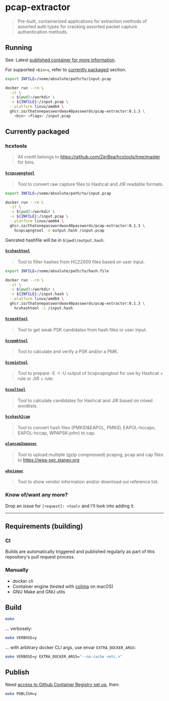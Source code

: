 # pcap-extractor

> Pre-built, containerized applications for extraction methods of assorted auth types
> for cracking assorted packet capture authentication methods.

## Running

See: Latest [published container for more information](https://github.com/orgs/ThatOnePasswordWas40Passwords/packages?repo_name=pcap-extractors).

For supported `<bin>s`, refer to [currently packaged](#currently-packaged) section.

```bash
export INFILE=/some/absolute/path/to/input.pcap

docker run --rm \
  -it \
  -v $(pwd):/workdir \
  -v ${INFILE}:/input.pcap \
  --platform linux/amd64 \
  ghcr.io/thatonepasswordwas40passwords/pcap-extractor:0.1.3 \
    <bin> <flags> /input.pcap
```

## Currently packaged

### hcxtools

> All credit belongs to https://github.com/ZerBea/hcxtools/tree/master for bins.

#### [`hcxpcapngtool`][1]

> Tool to convert raw capture files to Hashcat and JtR readable formats.

```bash
export INFILE=/some/absolute/path/to/input.pcap

docker run --rm \
  -it \
  -v $(pwd):/workdir \
  -v ${INFILE}:/input.pcap \
  --platform linux/amd64 \
  ghcr.io/thatonepasswordwas40passwords/pcap-extractor:0.1.3 \
    hcxpcapngtool -o output.hash /input.pcap
```

Genrated hashfile will be in `$(pwd)/output.hash`.


#### [`hcxhashtool`][1]

> Tool to filter hashes from HC22000 files based on user input.

```bash
export INFILE=/some/absolute/path/to/hash.file

docker run --rm \
  -it \
  -v $(pwd):/workdir \
  -v ${INFILE}:/input.hash \
  --platform linux/amd64 \
  ghcr.io/thatonepasswordwas40passwords/pcap-extractor:0.1.3 \
    hcxhashtool -i /input.hash
```


#### [`hcxpsktool`][1]

> Tool to get weak PSK candidates from hash files or user input.

#### [`hcxpmktool`][1]

> Tool to calculate and verify a PSK and/or a PMK.

#### [`hcxeiutool`][1]

> Tool to prepare -E -I -U output of hcxpcapngtool for use by Hashcat + rule or JtR + rule.

#### [`hcxwltool`][1]

> Tool to calculate candidates for Hashcat and JtR based on mixed wordlists.

#### [`hcxhash2cap`][1]

> Tool to convert hash files (PMKID&EAPOL, PMKID, EAPOL-hccapx, EAPOL-hccap, WPAPSK-john) to cap.

#### [`wlancap2wpasec`][1]

> Tool to upload multiple (gzip compressed) pcapng, pcap and cap files to https://wpa-sec.stanev.org

#### [`whoismac`][1]

> Tool to show vendor information and/or download oui reference list.

[1]: <https://github.com/ZerBea/hcxtools/tree/master>


### Know of/want any more?

Drop an issue for `[request]: <tool>` and I'll look into adding it.

---

[2]: <https://github.com/aircrack-ng/aircrack-ng/tree/master>

## Requirements (building)

### CI

Builds are automatically triggered and published regularly as part of this repository's
pull request process.


### Manually

- docker cli
- Container engine (tested with [colima](https://github.com/abiosoft/colima) on
  macOS)
- GNU Make and GNU utils

## Build

```bash
make
```

... verbosely:

```bash
make VERBOSE=y
```

... with arbitrary docker CLI args, use envar `EXTRA_DOCKER_ARGS`:

```bash
make VERBOSE=y EXTRA_DOCKER_ARGS="--no-cache <etc.>"
```

## Publish

Need
[access to Github Container Registry set up](#github-container-registry-setup),
then:

```bash
make PUBLISH=y
```

